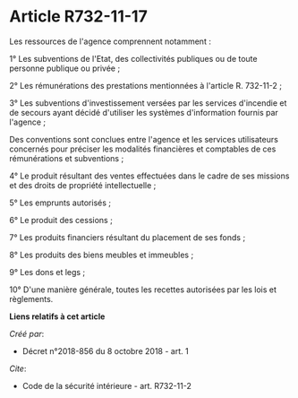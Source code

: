 # Article R732-11-17

Les ressources de l'agence comprennent notamment : 

1° Les subventions de l'Etat, des collectivités publiques ou de toute personne publique ou privée ; 

2° Les rémunérations des prestations mentionnées à l'article R. 732-11-2 ; 

3° Les subventions d'investissement versées par les services d'incendie et de secours ayant décidé d'utiliser les systèmes
d'information fournis par l'agence ; 

Des conventions sont conclues entre l'agence et les services utilisateurs concernés pour préciser les modalités financières
et comptables de ces rémunérations et subventions ; 

4° Le produit résultant des ventes effectuées dans le cadre de ses missions et des droits de propriété intellectuelle ; 

5° Les emprunts autorisés ; 

6° Le produit des cessions ; 

7° Les produits financiers résultant du placement de ses fonds ; 

8° Les produits des biens meubles et immeubles ; 

9° Les dons et legs ; 

10° D'une manière générale, toutes les recettes autorisées par les lois et règlements.

**Liens relatifs à cet article**

_Créé par_:

  - Décret n°2018-856 du 8 octobre 2018 - art. 1

_Cite_:

  - Code de la sécurité intérieure - art. R732-11-2
